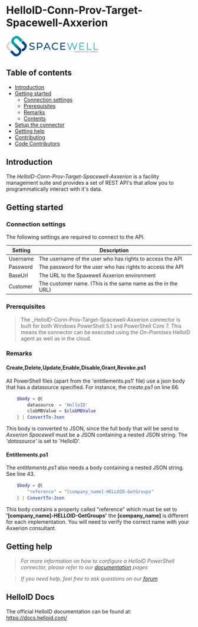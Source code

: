 # HelloID-Conn-Prov-Target-Spacewell-Axxerion

  <img src="/assets/logo.png">
</p>

## Table of contents

- [Introduction](#Introduction)
- [Getting started](#Getting-started)
  + [Connection settings](#Connection-settings)
  + [Prerequisites](#Prerequisites)
  + [Remarks](#Remarks)
  + [Contents](#Contents)
- [Setup the connector](Setup-The-Connector)
- [Getting help](Getting-help)
- [Contributing](Contributing)
- [Code Contributors](Code-Contributors)

## Introduction

The _HelloID-Conn-Prov-Target-Spacewell-Axxerion_ is a facility management suite and provides a set of REST API's that allow you to programmatically interact with it's data.

## Getting started

### Connection settings

The following settings are required to connect to the API.

| Setting     | Description |
| ------------ | ----------- |
| Username     | The username of the user who has rights to access the API |
| Password    | The password for the user who has rights to access the API |
| BaseUrl | The URL to the Spaxewell Axxerion environment |
| Customer | The customer name. (This is the same name as the <customer> in the URL) |

### Prerequisites

> The _HelloID-Conn-Prov-Target-Spacewell-Axxerion connector is built for both Windows PowerShell 5.1 and PowerShell Core 7. This means the connector can be executed using the _On-Premises_ HelloID agent as well as in the cloud.

### Remarks

#### Create,Delete,Update,Enable,Disable,Grant,Revoke.ps1
All PowerShell files (apart from the 'entitlements.ps1' file) use a json body that has a datasource specified. For instance, the _create.ps1_ on line 66.

```powershell
    $body = @{
        datasource  = 'HelloID'
        clobMBValue = $clobMBValue
    } | ConvertTo-Json
```

This body is converted to JSON, since the full body that will be send to _Axxerion Spacewell_ must be a JSON containing a nested JSON string.
The _'datasource'_ is set to 'HelloID'.

#### Entitlements.ps1

The _entitlements.ps1_ also needs a body containing a nested JSON string. See line 43.

```powershell
    $body = @{
        "reference" = "[company_name]-HELLOID-GetGroups"
    } | ConvertTo-Json
```

This body contains a property called "reference" which must be set to __'[company_name]-HELLOID-GetGroups'__ the __[company_name]__ is different for each implementation. You will need to verify the correct name with your Axxerion consultant.

## Getting help

> _For more information on how to configure a HelloID PowerShell connector, please refer to our [documentation](https://docs.helloid.com/hc/en-us/articles/360012557600-Configure-a-custom-PowerShell-source-system) pages_

> _If you need help, feel free to ask questions on our [forum](https://forum.helloid.com)_

## HelloID Docs

The official HelloID documentation can be found at: https://docs.helloid.com/
